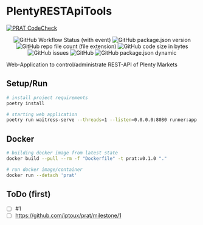 # PlentyRESTApiTools

[![PRAT CodeCheck](https://github.com/iptoux/prat/actions/workflows/git_action_prat.yml/badge.svg)](https://github.com/iptoux/prat/actions/workflows/git_action_prat.yml)

<p align="center" width="100%">
<img alt="GitHub Workflow Status (with event)" src="https://img.shields.io/github/actions/workflow/status/iptoux/prat/git_action_prat.yml?style=for-the-badge">
    <img src="https://img.shields.io/github/package-json/v/iptoux/prat?style=for-the-badge" title="GitHub package.json version">
    <img src="https://img.shields.io/github/directory-file-count/iptoux/prat/lib?style=for-the-badge" title="GitHub repo file count (file extension)">
    <img src="https://img.shields.io/github/languages/code-size/iptoux/prat?style=for-the-badge" title="GitHub code size in bytes">
    <img src="https://img.shields.io/github/issues/iptoux/prat?style=for-the-badge" title="GitHub issues">
    <img src="https://img.shields.io/github/license/iptoux/prat?style=for-the-badge" title="GitHub">
    <img src="https://img.shields.io/github/package-json/keywords/iptoux/prat?style=flat-square" title="GitHub package.json dynamic"> 
</p>



Web-Application to control/administrate REST-API of Plenty Markets

## Setup/Run

```bash
# install project requirements
poetry install

# starting web application
poetry run waitress-serve --threads=1 --listen=0.0.0.0:8080 runner:app
```

## Docker

```bash
# building docker image from latest state
docker build --pull --rm -f "Dockerfile" -t prat:v0.1.0 "."

# run docker image/container
docker run --detach 'prat'
```

## ToDo (first)

- [ ] #1 
- [ ] https://github.com/iptoux/prat/milestone/1